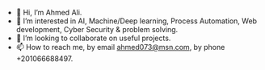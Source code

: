 - 👋 Hi, I’m Ahmed Ali.
- 👀 I’m interested in AI, Machine/Deep learning, Process Automation, Web development, Cyber Security & problem solving.
- 💞️ I’m looking to collaborate on useful projects.
- 📫 How to reach me, by email ahmed073@msn.com, by phone +201066688497.

<!---
arahman25/arahman25 is a ✨ special ✨ repository because its `README.md` (this file) appears on your GitHub profile.
You can click the Preview link to take a look at your changes.
--->
